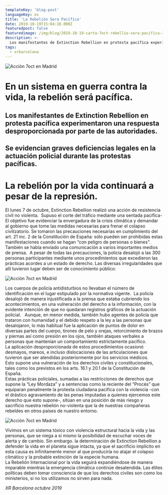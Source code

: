 ```yaml
---
templateKey: 'blog-post'
languageKey: es
title: 'La Rebelión Sera Pacífica'
date: 2019-10-19T15:04:10.000Z
featuredpost: false
featuredimage: /img/blog/2019-10-19-carta-7oct-rebellio-sera-pacifica-3.jpg
description: >-
  Los manifestantes de Extinction Rebellion en protesta pacífica experimentaron una respuesta desproporcionada por parte de las autoridades.
tags:
  - xrbarcelona
---
```


![Acción 7oct en Madrid](/img/blog/2019-10-19-carta-7oct-rebellio-sera-pacifica-1.png)

# En un sistema en guerra contra la vida, la rebelión será pacífica.

## Los manifestantes de Extinction Rebellion en protesta pacífica experimentaron una respuesta desproporcionada por parte de las autoridades.

## Se evidencian graves deficiencias legales en la actuación policial durante las protestas pacíficas.

# La rebelión por la vida continuará a pesar de la represión.

El lunes 7 de octubre, Extinction Rebellion realizó una acción de resistencia civil no violenta.  Supuso el corte del tráfico mediante una sentada pacífica-   El objetivo fue evidenciar la envergadura de la crisis climática y demandar al gobierno que tome las medidas necesarias para frenar el colapso civilizatorio. Se tomaron las precauciones necesarias en cumplimiento del art. 21 inc. 2 de la Constitución de España: sólo pueden ser prohibidas estas manifestaciones cuando se hagan “con peligro de personas o bienes”.  También se había enviado una comunicación a varios importantes medios de prensa. 
A pesar de todas las precauciones, la policía desalojó a las 300 personas participantes mediante unos procedimientos que excedieron las prácticas acordes a un estado de derecho. Las diversas irregularidades que allí tuvieron lugar deben ser de conocimiento público: 

![Acción 7oct en Madrid](/img/blog/2019-10-19-carta-7oct-rebellio-sera-pacifica-2.png)

Los cuerpos de policía antidisturbios no llevaban el número de identificación en el lugar estipulado por la normativa vigente.  
La policía desalojó de manera injustificada a la prensa que estaba cubriendo los acontecimientos, en una vulneración del derecho a la información, con la evidente intención de que no quedaran registros gráficos de la actuación policial.  
Aunque, en menor medida, también hubo agentes de policía que trataron con humanidad y el debido respeto a la ley a las personas que desalojaron, lo más habitual fue la aplicación de puntos de dolor en diversas partes del cuerpo, tirones de pelo y orejas, retorcimiento de brazos y piernas así como presión en los ojos, también ataques verbales a personas que mantenían un comportamiento estrictamente pacífico.  
La aplicación desproporcionada de estos procedimientos ocasionó desmayos, mareos, e incluso dislocaciones de las articulaciones que tuvieron que ser atendidas posteriormente por los servicios médicos.  
Esto supone una vulneración de los derechos civiles y constitucionales, tales como los previstos en los arts. 16.1 y 20.1 de la Constitución de España.  
Estas prácticas policiales, sumadas a las restricciones de derechos que supone la “Ley Mordaza” y a sentencias como la reciente del “Procés” que equiparan penalmente la protesta ciudadana pacífica con la violencia -con el drástico agravamiento de las penas imputadas a quienes ejercemos este derecho que esto supone-, sitúan en una posición de más riesgo y sacrificio nuestra rebelión no-violenta que la de nuestras compañeras rebeldes en otros países de nuestro entorno.

![Acción 7oct en Madrid](/img/blog/2019-10-19-carta-7oct-rebellio-sera-pacifica-3.png)

Vivimos en un sistema tóxico con violencia estructural hacia la vida y las personas, que se niega a sí mismo la posibilidad de escuchar voces de alerta y de cambio. Sin embargo. la determinación de Extinction Rebellion a defender la vida en el planeta sigue intacta, ya que el sacrificio implícito en esta causa es infinitamente menor al que produciría no atajar el colapso climático y la probable extinción de la especie humana.  
La Rebelión Internacional por la vida seguirá expandiéndose de manera imparable mientras la emergencia climática continúe desatendida. Las élites políticas deben tomar consciencia de que los derechos civiles son como los ministerios, si no los utilizamos no sirven para nada.

*XR Barcelona*
*octubre 2019*
